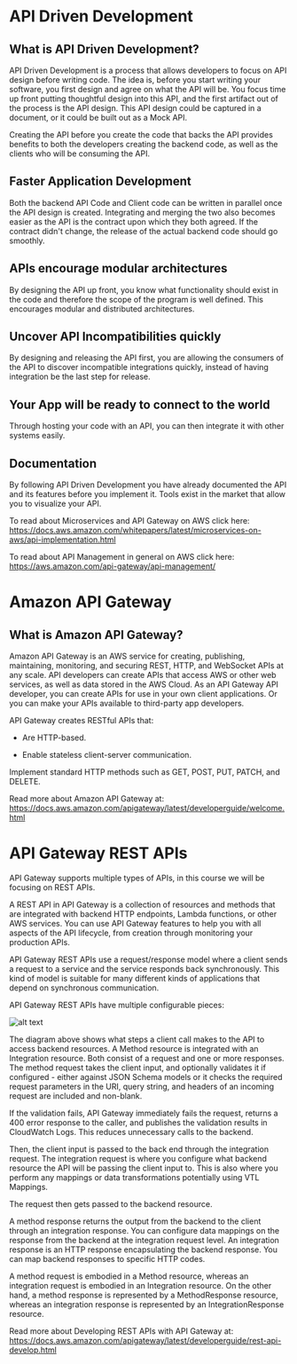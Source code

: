 # API Driven Development
## What is API Driven Development?

API Driven Development is a process that allows developers to focus on API design before writing code. The idea is, before you start writing your software, you first design and agree on what the API will be. You focus time up front putting thoughtful design into this API, and the first artifact out of the process is the API design. This API design could be captured in a document, or it could be built out as a Mock API.

Creating the API before you create the code that backs the API provides benefits to both the developers creating the backend code, as well as the clients who will be consuming the API.

## Faster Application Development

Both the backend API Code and Client code can be written in parallel once the API design is created. Integrating and merging the two also becomes easier as the API is the contract upon which they both agreed. If the contract didn't change, the release of the actual backend code should go smoothly.

## APIs encourage modular architectures

By designing the API up front, you know what functionality should exist in the code and therefore the scope of the program is well defined. This encourages modular and distributed architectures.

## Uncover API Incompatibilities quickly

By designing and releasing the API first, you are allowing the consumers of the API to discover incompatible integrations quickly, instead of having integration be the last step for release.

## Your App will be ready to connect to the world

Through hosting your code with an API, you can then integrate it with other systems easily.

## Documentation

By following API Driven Development you have already documented the API and its features before you implement it. Tools exist in the market that allow you to visualize your API.

To read about Microservices and API Gateway on AWS click here: https://docs.aws.amazon.com/whitepapers/latest/microservices-on-aws/api-implementation.html

To read about API Management in general on AWS click here: https://aws.amazon.com/api-gateway/api-management/

# Amazon API Gateway
## What is Amazon API Gateway?

Amazon API Gateway is an AWS service for creating, publishing, maintaining, monitoring, and securing REST, HTTP, and WebSocket APIs at any scale. API developers can create APIs that access AWS or other web services, as well as data stored in the AWS Cloud. As an API Gateway API developer, you can create APIs for use in your own client applications. Or you can make your APIs available to third-party app developers.

API Gateway creates RESTful APIs that:

- Are HTTP-based.

- Enable stateless client-server communication.

Implement standard HTTP methods such as GET, POST, PUT, PATCH, and DELETE.

Read more about Amazon API Gateway at: https://docs.aws.amazon.com/apigateway/latest/developerguide/welcome.html

# API Gateway REST APIs
API Gateway supports multiple types of APIs, in this course we will be focusing on REST APIs.

A REST API in API Gateway is a collection of resources and methods that are integrated with backend HTTP endpoints, Lambda functions, or other AWS services. You can use API Gateway features to help you with all aspects of the API lifecycle, from creation through monitoring your production APIs.

API Gateway REST APIs use a request/response model where a client sends a request to a service and the service responds back synchronously. This kind of model is suitable for many different kinds of applications that depend on synchronous communication.

API Gateway REST APIs have multiple configurable pieces:

![alt text](http://url/to/img.png)

The diagram above shows what steps a client call makes to the API to access backend resources. A Method resource is integrated with an Integration resource. Both consist of a request and one or more responses. The method request takes the client input, and optionally validates it if configured - either against JSON Schema models or it checks the required request parameters in the URI, query string, and headers of an incoming request are included and non-blank.

If the validation fails, API Gateway immediately fails the request, returns a 400 error response to the caller, and publishes the validation results in CloudWatch Logs. This reduces unnecessary calls to the backend.

Then, the client input is passed to the back end through the integration request. The integration request is where you configure what backend resource the API will be passing the client input to. This is also where you perform any mappings or data transformations potentially using VTL Mappings.

The request then gets passed to the backend resource.

A method response returns the output from the backend to the client through an integration response. You can configure data mappings on the response from the backend at the integration request level. An integration response is an HTTP response encapsulating the backend response. You can map backend responses to specific HTTP codes.

A method request is embodied in a Method resource, whereas an integration request is embodied in an Integration resource. On the other hand, a method response is represented by a MethodResponse resource, whereas an integration response is represented by an IntegrationResponse resource.

Read more about Developing REST APIs with API Gateway at: https://docs.aws.amazon.com/apigateway/latest/developerguide/rest-api-develop.html
